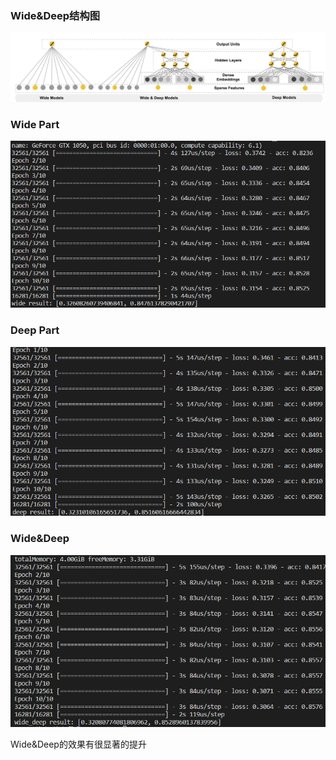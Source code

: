 ### Wide&Deep结构图
![Wide&Deep结构图](https://github.com/wangru8080/Deep_CTR/blob/master/picture/Wide%26Deep%E7%BB%93%E6%9E%84%E5%9B%BE.png)

### Wide Part  
![Wide](https://github.com/wangru8080/Deep_CTR/blob/master/picture/wide.png)

### Deep Part
![Deep](https://github.com/wangru8080/Deep_CTR/blob/master/picture/deep.png)

### Wide&Deep
![Wide&Deep](https://github.com/wangru8080/Deep_CTR/blob/master/picture/wide_deep.png)  

Wide&Deep的效果有很显著的提升
